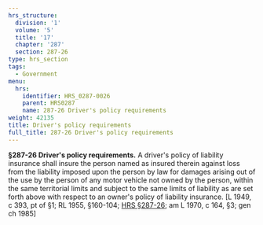 ```yaml
---
hrs_structure:
  division: '1'
  volume: '5'
  title: '17'
  chapter: '287'
  section: 287-26
type: hrs_section
tags:
  - Government
menu:
  hrs:
    identifier: HRS_0287-0026
    parent: HRS0287
    name: 287-26 Driver's policy requirements
weight: 42135
title: Driver's policy requirements
full_title: 287-26 Driver's policy requirements
---
```

**§287-26 Driver's policy requirements.** A driver's policy of liability insurance shall insure the person named as insured therein against loss from the liability imposed upon the person by law for damages arising out of the use by the person of any motor vehicle not owned by the person, within the same territorial limits and subject to the same limits of liability as are set forth above with respect to an owner's policy of liability insurance. [L 1949, c 393, pt of §1; RL 1955, §160-104; [HRS §287-26](/title-17/chapter-287/section-287-26/); am L 1970, c 164, §3; gen ch 1985]